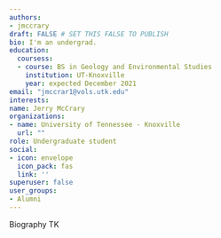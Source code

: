 ```yaml
---
authors:
- jmccrary
draft: FALSE # SET THIS FALSE TO PUBLISH
bio: I'm an undergrad.
education:
  coursess:
  - course: BS in Geology and Environmental Studies
    institution: UT-Knoxville
    year: expected December 2021
email: "jmccrar1@vols.utk.edu"
interests:
name: Jerry McCrary
organizations:
- name: University of Tennessee - Knoxville
  url: ""
role: Undergraduate student
social:
- icon: envelope
  icon_pack: fas
  link: ''
superuser: false
user_groups:
- Alumni
---
```

Biography TK
